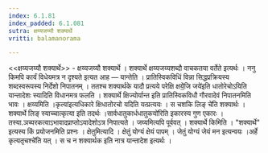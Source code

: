 ```yaml
---
index: 6.1.81
index_padded: 6.1.081
sutra: क्षय्यजय्यौ शक्यार्थे
vritti: balamanorama

---
```

<<क्षय्यजय्यौ शक्यार्थे>> - क्षय्यजय्यौ शक्यार्थे । शक्यार्थे क्षय्यजय्यशब्दौ वाचकतया वर्तेते इत्यर्थः । ननु किमपि कार्यं विधेयमत्र न दृश्यते इत्यत आह — यान्तेति । प्रातिस्विकविधिं विन्ना सिद्धप्रक्रियस्य शब्दस्वरूपस्य निर्देशो निपातनम् । ततश्च शक्यार्थके यादौ प्रत्यये परेक्षि क्षये॒॑जि जये॑इति धातोरेचोऽयिति यान्तादेशः स्यादिति विधानमत्र फलति । शक्यार्थे क्षिज्योर्यान्त इति प्रातिस्विकविधौ गौरवादेवं निपातनमिति भावः । क्षय्यमिति ।कृत्या॑इत्यधिकारे क्षिधातोरचो यदिति यत्प्रत्ययः । स चशकि लिङ् चे॑ति शक्यार्थः । शक्यार्थे लिङ् स्याच्चात्कृत्या इति तदर्थः ।सार्वधातुकार्धधातुकयो॑रिति इकारस्य गुण एकारः । तस्या.ञच्परकत्वाऽभावादप्राप्तोऽयादेशोऽत्र निपात्यते । जय्यमित्यपि पूर्ववत् । शक्यार्थे किमिति । "शक्यार्थे" इत्यस्य किं प्रयोजनमिति प्रश्नः । क्षेतुमित्यादि । क्षेतुं योग्यं क्षेयं पापम् । जेतुं योग्यं जेयं मन इत्यन्वयः ।अर्हे कृत्यतृचश्चे॑ति यत् । स च न शक्यार्थक इति नात्र यान्तादेश इत्यर्थः ।